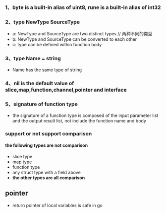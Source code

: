 ### 1、byte is a built-in alias of uint8, rune is a built-in alias of int32
### 2、type NewType SourceType
- a: NewType and SourceType are two distinct types // 两种不同的类型
- b: NewType and SourceType can be converted to each other
- c: type can be defined within function body
### 3、type Name = string
- Name has the same type of string
### 4、nil is the default value of slice,map,function,channel,pointer and interface
### 5、signature of function type
- the signature of a function type is composed of the input parameter list and the output result list, not 
include the function name and body
### support or not support comparison
#### the following types are not comparison
- slice type
- map type
- function type
- any struct type with a field above
- **the other types are all comparison**

## pointer
- return pointer of local variables is safe in go